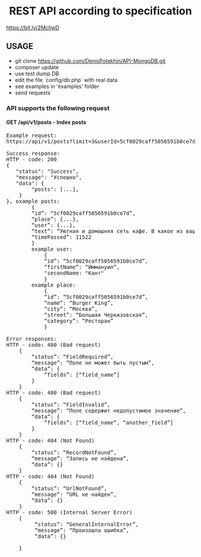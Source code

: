 <p align="center">
    <h1 align="center">REST API according to specification</h1>
    <a href="https://bit.ly/2McIjwD">https://bit.ly/2McIjwD</a>
    <br>
</p>




USAGE
------------

<ul>
<li>git clone <a href="https://github.com/DenisPotekhin/API-MongoDB.git">https://github.com/DenisPotekhin/API-MongoDB.git</a></li>
<li>composer update</li>
<li>use test dump DB</li>
<li>edit the file `config/db.php` with real data</li>
<li>see examples in 'examples' folder</li>
<li>send requests</li>
</ul>


<h3>API supports the following request</h3>
<h4>GET /api/v1/posts - Index posts</h4>

<pre>
Example request:
https://api/v1/posts?limit=3&userId=5cf0029caff5056591b0ce7d

Success response:
HTTP - code: 200
{
   "status": "Success",
   "message": "Успешно",
   "data": { 
        "posts": [...],
    }
}, example posts:
        {
        “id”: “5cf0029caff5056591b0ce7d”,
        “place”: {...},
        “user”: {...},
        “text”: “Уютная и домашняя сеть кафе. В какое из ваших кафе не пришел, всегда чувствую себя как дома”,
        “timePassed”: 11522
        }
        example user:
            {
            “id”: “5cf0029caff5056591b0ce7d”,
            “firstName”: “Иммануил”,
            "secondName: "Кант"
            }
        example place:
            {
            “id”: “5cf0029caff5056591b0ce7d”,
            “name”: “Burger King”,
            “city”: “Москва”,
            “street”: “Большая Черкизовская”,
            “category”: “Ресторан”
            }

Error responses:
HTTP - code: 400 (Bad request)
    {
	    “status”: “FieldRequired”,
	    “message”: “Поле не может быть пустым”,
	    “data”: {
		    “fields”: [“field_name”]
        }
    }
HTTP - code: 400 (Bad request)
    {
    	“status”: “FieldInvalid”,
    	“message”: “Поле содержит недопустимое значение”,
    	“data”: {
    		“fields”: [“field_name”, “another_field”]
    	}
    }
HTTP - code: 404 (Not Found)
    {
    	“status”: “RecordNotFound”,
    	“message”: “Запись не найдена”,
    	“data”: {}
    }
HTTP - code: 404 (Not Found)
    {
    	“status”: “UrlNotFound”,
        “message”: “URL не найден”,
        “data”: {}
    }
HTTP - code: 500 (Internal Server Error)
    {
    	 “status”: “GeneralInternalError”,
         “message”: “Произошла ошибка”,
         “data”: {}

    }
</pre>